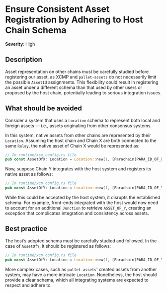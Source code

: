 # Ensure Consistent Asset Registration by Adhering to Host Chain Schema

**Severity**: High

## Description

Asset representation on other chains must be carefully studied before registering our asset, as XCMP and `pallet-assets`
do not necessarily limit the possible `AssetId` assignments. This flexibility could result in registering an asset under
a different schema than that used by other users or proposed by the host chain, potentially leading to serious
integration issues.

## What should be avoided

Consider a system that uses a `Location` schema to represent both local and foreign assets — i.e., assets originating
from other consensus systems.

In this system, native assets from other chains are represented by their `Location`. Assuming the host chain and Chain X
are both connected to the same `Relay`, the native asset of Chain X would be represented as:

```rust
// In runtime/xcm_config.rs file
pub const AssetOfX: Location = Location::new(1, [Parachain(PARA_ID_OF_X)]);
```

Now, suppose Chain Y integrates with the host system and registers its native asset as follows:

```rust
// In runtime/xcm_config.rs file
pub const AssetOfY: Location = Location::new(1, [Parachain(PARA_ID_OF_Y), GeneralIndex(0)]);
```

While this could be accepted by the host system, it disrupts the established schema. For example, front-ends integrated
with the host would now need to account for an additional `Junction` to retrieve `ASSET_OF_Y`, creating an exception
that complicates integration and consistency across assets.

## Best practice

The host’s adopted schema must be carefully studied and followed. In the case of `AssetOfY`, it should be registered as
follows:

```rust
// In runtime/xcm_config.rs file
pub const AssetOfY: Location = Location::new(1, [Parachain(PARA_ID_OF_Y));
```

More complex cases, such as `pallet-assets`' created assets from another system, may have a more intricate `Location`.
Nonetheless, the host should provide a clear schema, which all integrating systems are expected to respect and adhere
to.
